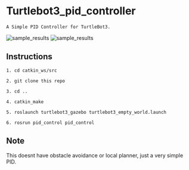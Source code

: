 # Turtlebot3_pid_controller
```
A Simple PID Controller for TurtleBot3.
```
![sample_results](images/controls_gif1.gif)
![sample_results](images/controls_gif2.gif)

## Instructions
```
1. cd catkin_ws/src
```
```
2. git clone this repo
```
```
3. cd ..
```
```
4. catkin_make
```
```
5. roslaunch turtlebot3_gazebo turtlebot3_empty_world.launch
```
```
6. rosrun pid_control pid_control 
```

## Note
This doesnt have obstacle avoidance or local planner, just a very simple PID.


